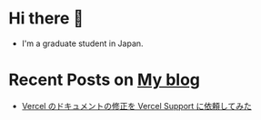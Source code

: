  # Hi there 🤞
 
 - I'm a graduate student in Japan.
 
# Recent Posts on [My blog](https://hakiwata.jp)

- [Vercel のドキュメントの修正を Vercel Support に依頼してみた](https://hakiwata.jp/post/20220114/)
